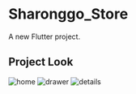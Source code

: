 # Sharonggo_Store

A new Flutter project.

## Project Look


![home](https://github.com/Mehedihasan1998/Sharonggo_Store/assets/56060082/59779c7b-66ae-4a10-8b54-eacc6da103a3) ![drawer](https://github.com/Mehedihasan1998/Sharonggo_Store/assets/56060082/12520935-c8b9-42da-8e14-26cea684fc0d) ![details](https://github.com/Mehedihasan1998/Sharonggo_Store/assets/56060082/2edfa170-9889-4a91-8c5d-d028208e9f40)


